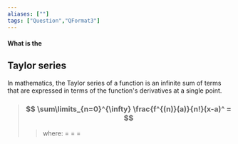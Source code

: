 ```yaml
---
aliases: [""]
tags: ["Question","QFormat3"]
---
```


#### What is the
## Taylor series
In mathematics, the Taylor series of a function is an infinite sum of terms that are expressed in terms of the function's derivatives at a single point.

> ### $$ \sum\limits_{n=0}^{\infty} \frac{f^{(n)}(a)}{n!}(x-a)^ = $$ 
>> where:
>> $=$ 
>> $=$
>> $=$
